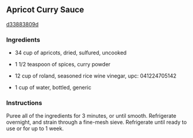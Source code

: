## Apricot Curry Sauce

[d33883809d](http://www.food.com/recipe/apricot-curry-sauce-24657)

### Ingredients

 - 34 cup of apricots, dried, sulfured, uncooked

 - 1 1/2 teaspoon of spices, curry powder

 - 12 cup of roland, seasoned rice wine vinegar, upc: 041224705142

 - 1 cup of water, bottled, generic

### Instructions

Puree all of the ingredients for 3 minutes, or until smooth. Refrigerate overnight, and strain through a fine-mesh sieve. Refrigerate until ready to use or for up to 1 week.